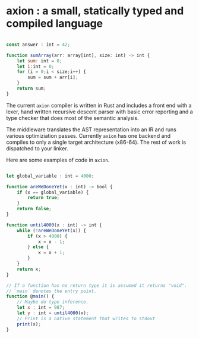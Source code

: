 # axion : a small, statically typed and compiled language

```javascript

const answer : int = 42;

function sumArray(arr: array[int], size: int) -> int {
    let sum: int = 0;
    let i:int = 0;
    for (i = 0;i < size;i++) {
        sum = sum + arr[i];
    }
    return sum;
}

```

The current `axion` compiler is written in Rust and includes a front end with
a lexer, hand written recursive descent parser with basic error reporting and
a type checker that does most of the semantic analysis.

The middleware translates the AST representation into an IR and runs various
optimiziation passes. Currently `axion` has one backend and compiles to only
a single target architecture (x86-64). The rest of work is dispatched to your
linker.

Here are some examples of code in `axion`.

```javascript

let global_variable : int = 4000;

function areWeDoneYet(x : int) -> bool {
    if (x == global_variable) {
        return true;
    }
    return false;
}

function until4000(x : int) -> int {
    while (!areWeDoneYet(x)) {
        if (x > 4000) {
            x = x - 1;
        } else {
            x = x + 1;
        }
    }
    return x;
}

// If a function has no return type it is assumed it returns "void".
// `main` denotes the entry point.
function @main() {
    // Maybe do type inference.
    let x : int = 987;
    let y : int = until4000(x);
    // Print is a native statement that writes to stdout
    print(x);
}

```
